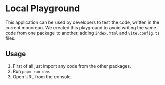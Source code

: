 # Local Playground

This application can be used by developers to test the code, written in the current monorepo.
We created this playground to avoid writing the same code from one package to another, adding
`index.html` and `vite.config.ts` files.

## Usage

1. First of all just import any code from the other packages.
2. Run `pnpm run dev`.
3. Open URL from the console.